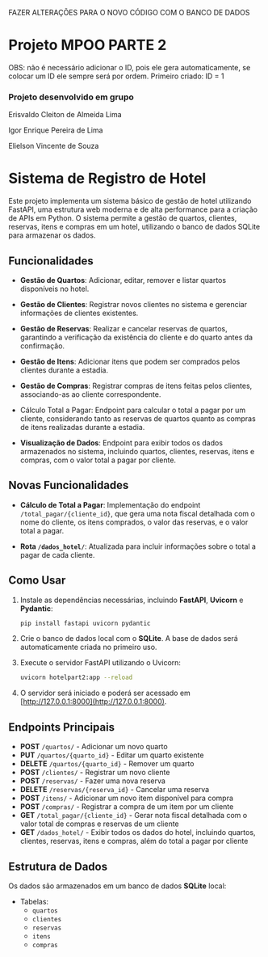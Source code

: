 FAZER ALTERAÇÕES PARA O NOVO CÓDIGO COM O BANCO DE DADOS
# Projeto MPOO PARTE 2

OBS: não é necessário adicionar o ID, pois ele gera automaticamente, se colocar um ID ele sempre será por ordem.
Primeiro criado: ID = 1

### Projeto desenvolvido em grupo
Erisvaldo Cleiton de Almeida Lima

Igor Enrique Pereira de Lima

Elielson Vincente de Souza

# Sistema de Registro de Hotel

Este projeto implementa um sistema básico de gestão de hotel utilizando FastAPI, uma estrutura web moderna e de alta performance para a criação de APIs em Python. O sistema permite a gestão de quartos, clientes, reservas, itens e compras em um hotel, utilizando o banco de dados SQLite para armazenar os dados.

## Funcionalidades
- **Gestão de Quartos**: Adicionar, editar, remover e listar quartos disponíveis no hotel.

- **Gestão de Clientes**: Registrar novos clientes no sistema e gerenciar informações de clientes existentes.

- **Gestão de Reservas**: Realizar e cancelar reservas de quartos, garantindo a verificação da existência do cliente e do quarto antes da confirmação.

- **Gestão de Itens**: Adicionar itens que podem ser comprados pelos clientes durante a estadia.

- **Gestão de Compras**: Registrar compras de itens feitas pelos clientes, associando-as ao cliente correspondente.

- Cálculo Total a Pagar: Endpoint para calcular o total a pagar por um cliente, considerando tanto as reservas de quartos quanto as compras de itens realizadas durante a estadia.

- **Visualização de Dados**: Endpoint para exibir todos os dados armazenados no sistema, incluindo quartos, clientes, reservas, itens e compras, com o valor total a pagar por cliente.

## Novas Funcionalidades
- **Cálculo de Total a Pagar**: Implementação do endpoint `/total_pagar/{cliente_id}`, que gera uma nota fiscal detalhada com o nome do cliente, os itens comprados, o valor das reservas, e o valor total a pagar.

- **Rota `/dados_hotel/`**: Atualizada para incluir informações sobre o total a pagar de cada cliente.

## Como Usar

1. Instale as dependências necessárias, incluindo **FastAPI**, **Uvicorn** e **Pydantic**:

    ```bash
    pip install fastapi uvicorn pydantic
    ```

2. Crie o banco de dados local com o **SQLite**. A base de dados será automaticamente criada no primeiro uso.

3. Execute o servidor FastAPI utilizando o Uvicorn:

    ```bash
    uvicorn hotelpart2:app --reload
    ```

4. O servidor será iniciado e poderá ser acessado em [http://127.0.0.1:8000](http://127.0.0.1:8000).

## Endpoints Principais
- **POST** `/quartos/` - Adicionar um novo quarto
- **PUT** `/quartos/{quarto_id}` - Editar um quarto existente
- **DELETE** `/quartos/{quarto_id}` - Remover um quarto
- **POST** `/clientes/` - Registrar um novo cliente
- **POST** `/reservas/` - Fazer uma nova reserva
- **DELETE** `/reservas/{reserva_id}` - Cancelar uma reserva
- **POST** `/itens/` - Adicionar um novo item disponível para compra
- **POST** `/compras/` - Registrar a compra de um item por um cliente
- **GET** `/total_pagar/{cliente_id}` - Gerar nota fiscal detalhada com o valor total de compras e reservas de um cliente
- **GET** `/dados_hotel/` - Exibir todos os dados do hotel, incluindo quartos, clientes, reservas, itens e compras, além do total a pagar por cliente

## Estrutura de Dados

Os dados são armazenados em um banco de dados **SQLite** local:

- Tabelas:
  - `quartos`
  - `clientes`
  - `reservas`
  - `itens`
  - `compras`